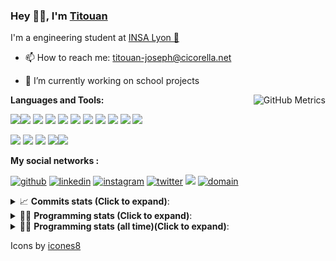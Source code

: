<!--
**titouan-joseph/titouan-joseph** is a ✨ _special_ ✨ repository because its `README.md` (this file) appears on your GitHub profile.

Here are some ideas to get you started:

- 🔭 I’m currently working on ...
- 🌱 I’m currently learning ...
- 👯 I’m looking to collaborate on ...
- 🤔 I’m looking for help with ...
- 💬 Ask me about ...
- 📫 How to reach me: ...
- 😄 Pronouns: ...
- ⚡ Fun fact: ...
-->

### Hey 👋🏽, I'm [Titouan](https://github.com/Titouan-Joseph) 

I'm a engineering student at  [INSA Lyon 🦏](https://www.insa-lyon.fr/en/)

- 📫 How to reach me: [titouan-joseph@cicorella.net](mailto:titouan-joseph@cicorella.net)
- 🔭 I’m currently working on school projects


  <img align="right" alt="GitHub Metrics" src="https://metrics.lecoq.io/titouan-joseph" />

**Languages and Tools:**

[<img src="https://img.icons8.com/color/48/000000/python.png"/>]()[<img src="https://img.icons8.com/color/48/000000/java-coffee-cup-logo.png"/>]() [<img src="https://img.icons8.com/color/48/000000/c-programming.png"/>]() [<img src="https://img.icons8.com/color/48/000000/javascript.png"/>]() [<img src="https://img.icons8.com/color/48/000000/selenium-test-automation.png"/>]() [<img src="https://img.icons8.com/color/48/000000/git.png"/>]() [<img src="https://img.icons8.com/color/48/000000/console.png"/>]() [<img src="https://img.icons8.com/color/48/000000/android-os.png"/>]() [<img src="https://img.icons8.com/color/48/000000/pycharm.png"/>]() [<img src="https://img.icons8.com/color/48/000000/virtualbox.png"/>]() [<img src="https://img.icons8.com/color/48/000000/windows-10.png"/>]()

[<img src="https://img.icons8.com/color/48/000000/linux.png"/>]() [<img src="https://img.icons8.com/color/48/000000/nginx.png"/>]() [<img src="https://img.icons8.com/color/48/000000/raspberry-pi.png"/>]() [<img src="https://img.icons8.com/color/48/000000/docker.png"/>]()[<img src="https://img.icons8.com/color/48/000000/visual-studio-code-2019.png"/>]()

**My social networks :**

[<img src='https://img.icons8.com/fluent/48/000000/github.png' alt="github">](https://github.com/titouan-joseph)  [<img src='https://img.icons8.com/color/48/000000/linkedin.png' alt='linkedin'>](https://www.linkedin.com/in/titouan-joseph-revol/)  [<img src='https://img.icons8.com/color/48/000000/instagram-new.png' alt='instagram'>](https://www.instagram.com/tit_re/)  [<img src='https://img.icons8.com/color/48/000000/twitter.png' alt='twitter'>](https://twitter.com/josephrevol) [<img src="https://img.icons8.com/color/48/000000/facebook.png"/>](https://www.facebook.com/titre01) [<img src="https://img.icons8.com/fluent/48/000000/domain.png" alt="domain"/>](https://titouan-joseph.cicorella.net)

<details>
 <summary>📈 <b>Commits stats (Click to expand)</b>: </summary>
    <a href="https://sourcerer.io/titouan-joseph"><img src="https://img.shields.io/badge/Python-148%20commits-orange.svg" alt=""></a>
    <a href="https://sourcerer.io/titouan-joseph"><img src="https://img.shields.io/badge/Java-27%20commits-orange.svg" alt=""></a>
    <a href="https://sourcerer.io/titouan-joseph"><img src="https://img.shields.io/badge/C-23%20commits-orange.svg" alt=""></a>
    <a href="https://sourcerer.io/titouan-joseph"><img src="https://img.shields.io/badge/JavaScript-18%20commits-orange.svg" alt=""></a>
</details>


<details>
 <summary>👨‍💻 <b>Programming stats (Click to expand)</b>: </summary>
<!--START_SECTION:waka-->
**🐱 My GitHub Data** 

> 🏆 425 Contributions in the Year 2021
 > 
> 📦 58.9 kB Used in GitHub's Storage 
 > 
> 🚫 Not Opted to Hire
 > 
> 📜 28 Public Repositories 
 > 
> 🔑 2 Private Repositories  
 > 
**I'm an Early 🐤** 

```text
🌞 Morning    102 commits    ███░░░░░░░░░░░░░░░░░░░░░░   15.09% 
🌆 Daytime    256 commits    █████████░░░░░░░░░░░░░░░░   37.87% 
🌃 Evening    262 commits    █████████░░░░░░░░░░░░░░░░   38.76% 
🌙 Night      56 commits     ██░░░░░░░░░░░░░░░░░░░░░░░   8.28%

```
📅 **I'm Most Productive on Wednesday** 

```text
Monday       94 commits     ███░░░░░░░░░░░░░░░░░░░░░░   13.91% 
Tuesday      127 commits    ████░░░░░░░░░░░░░░░░░░░░░   18.79% 
Wednesday    135 commits    █████░░░░░░░░░░░░░░░░░░░░   19.97% 
Thursday     107 commits    ████░░░░░░░░░░░░░░░░░░░░░   15.83% 
Friday       70 commits     ██░░░░░░░░░░░░░░░░░░░░░░░   10.36% 
Saturday     61 commits     ██░░░░░░░░░░░░░░░░░░░░░░░   9.02% 
Sunday       82 commits     ███░░░░░░░░░░░░░░░░░░░░░░   12.13%

```


📊 **This Week I Spent My Time On** 

```text
⌚︎ Time Zone: Europe/Paris

💬 Programming Languages: 
Python                   1 hr 55 mins        ███████████░░░░░░░░░░░░░░   47.32% 
YAML                     1 hr 27 mins        █████████░░░░░░░░░░░░░░░░   35.97% 
EJS                      14 mins             █░░░░░░░░░░░░░░░░░░░░░░░░   5.95% 
Markdown                 10 mins             █░░░░░░░░░░░░░░░░░░░░░░░░   4.45% 
Bash                     6 mins              ░░░░░░░░░░░░░░░░░░░░░░░░░   2.8%

🔥 Editors: 
PyCharm                  1 hr 50 mins        ███████████░░░░░░░░░░░░░░   45.1% 
VS Code                  1 hr 48 mins        ███████████░░░░░░░░░░░░░░   44.37% 
WebStorm                 25 mins             ██░░░░░░░░░░░░░░░░░░░░░░░   10.53%

🐱‍💻 Projects: 
Coding_batel_Shaker      1 hr 39 mins        ██████████░░░░░░░░░░░░░░░   40.97% 
management               1 hr 20 mins        ████████░░░░░░░░░░░░░░░░░   32.87% 
website24maker           25 mins             ██░░░░░░░░░░░░░░░░░░░░░░░   10.53% 
server                   11 mins             █░░░░░░░░░░░░░░░░░░░░░░░░   4.75% 
Unknown Project          10 mins             █░░░░░░░░░░░░░░░░░░░░░░░░   4.14%

💻 Operating System: 
Windows                  2 hrs 43 mins       ████████████████░░░░░░░░░   67.09% 
Linux                    1 hr 20 mins        ████████░░░░░░░░░░░░░░░░░   32.91%

```

**I Mostly Code in Python** 

```text
Python                   18 repos            ██████████████░░░░░░░░░░░   56.25% 
JavaScript               3 repos             ██░░░░░░░░░░░░░░░░░░░░░░░   9.38% 
HTML                     2 repos             █░░░░░░░░░░░░░░░░░░░░░░░░   6.25% 
C                        2 repos             █░░░░░░░░░░░░░░░░░░░░░░░░   6.25% 
MATLAB                   2 repos             █░░░░░░░░░░░░░░░░░░░░░░░░   6.25%

```



 Last Updated on 22/10/2021
<!--END_SECTION:waka-->

</details>

<details>
 <summary>👨‍💻 <b>Programming stats (all time)(Click to expand)</b>: </summary>
    <img src="https://wakatime.com/share/@titouan_joseph/b2dd01ab-0ae9-45a5-9065-5eef2a205b1c.svg">
    <img src="https://wakatime.com/share/@titouan_joseph/5ef9f0c5-69ff-452c-80a9-909df7152407.svg">
    <img src="https://wakatime.com/share/@titouan_joseph/3989b40d-e2ad-4aeb-8f15-b50171502a9a.svg">
</details>

Icons by [icones8](https://icones8.fr/)
